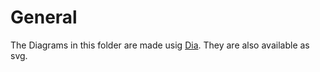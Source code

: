 # General

The Diagrams in this folder are made usig [Dia](http://dia-installer.de). They are also available as svg.
